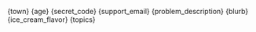 {town} {age} {secret_code} {support_email} {problem_description} {blurb} {ice_cream_flavor} {topics}
